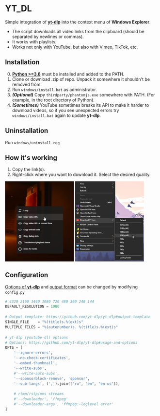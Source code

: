 # YT_DL

Simple integration of **[yt-dlp](https://github.com/yt-dlp/yt-dlp)** into the context menu of **Windows Explorer**.

- The script downloads all video links from the clipboard (should be separated by newlines or commas).
- It works with playlists.
- Works not only with YouTube, but also with Vimeo, TikTok, etc.





## Installation

0. **[Python >=3.8](https://www.python.org/downloads/)** must be installed and added to the PATH.
1. Clone or download .zip of repo. Unpack it somewhere it shouldn't be removed from.
2. Run `windows/install.bat` as administrator.
3. ***(Optional)*** Copy `thirdparty/phantomjs.exe` somewhere with PATH. (For example, in the root directory of Python).
4. ***(Sometimes)*** YouTube sometimes breaks its API to make it harder to download videos, so if you see unexpected errors try `windows/install.bat` again to update **yt-dlp**.





## Uninstallation

Run `windows/uninstall.reg`





## How it's working

1. Copy the link(s).
2. Right-click where you want to download it. Select the desired quality.

<p align="left">
    <img  src="./.github/1step.png" width="45%">
    <img  src="./.github/2step.png" width="45%">
</p>





## Configuration

[Options of **yt-dlp**](https://github.com/yt-dlp/yt-dlp#usage-and-options) and [output format](https://github.com/yt-dlp/yt-dlp#output-template) can be changed by modifying `config.py`

```python
# 4320 2160 1440 1080 720 480 360 240 144
DEFAULT_RESOLUTION = 1080

# Output template: https://github.com/yt-dlp/yt-dlp#output-template
SINGLE_FILE    = "%(title)s.%(ext)s"
MULTIPLE_FILES = "%(autonumber)s. %(title)s.%(ext)s"

# yt-dlp (youtube-dl) options
# Options: https://github.com/yt-dlp/yt-dlp#usage-and-options
OPTS = [ 
    '--ignore-errors',
    '--no-check-certificates',
    '--embed-thumbnail',
    '--write-subs',
    #'--write-auto-subs',
    '--sponsorblock-remove', 'sponsor',
    '--sub-langs', (',').join(["ru", "en", "en-us"]),

    # rtmp/rstp/mms streams
    #'--downloader', 'ffmpeg'
    #'--downloader-args', 'ffmpeg:-loglevel error'
]
```




